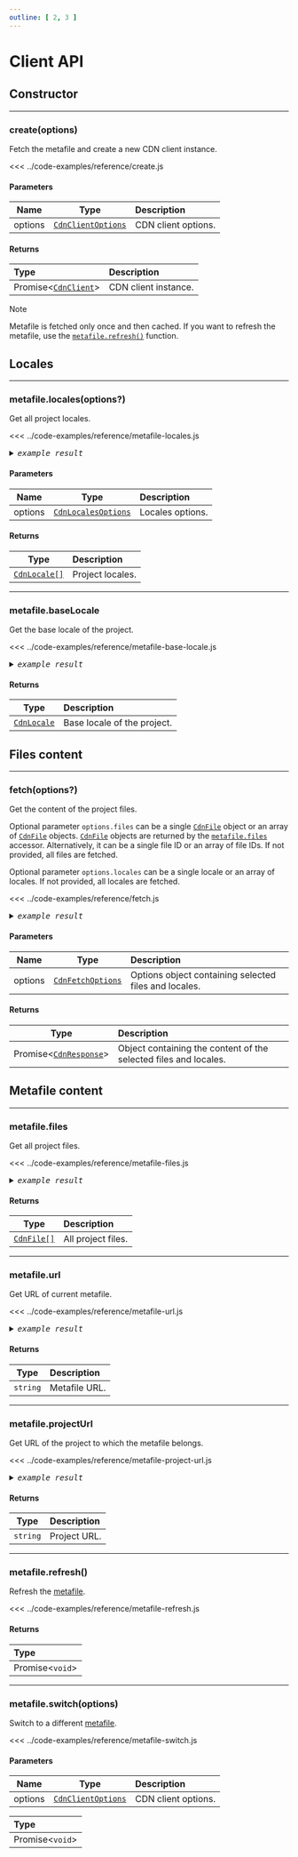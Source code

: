 ```yaml
---
outline: [ 2, 3 ]
---
```


# Client API

## Constructor

---

### create(options) <Badge type="info" text="async function" />

Fetch the metafile and create a new CDN client instance.

<<< ../code-examples/reference/create.js

#### Parameters

| Name    | Type                                            | Description         |
|---------|-------------------------------------------------|:--------------------|
| options | [`CdnClientOptions`](types.md#cdnclientoptions) | CDN client options. |

#### Returns

| Type                                                                                           | Description          |
|:-----------------------------------------------------------------------------------------------|:---------------------|
| Promise<[`CdnClient`](https://github.com/localazy/cdn-client/blob/main/src/cdn/cdn-client.ts)> | CDN client instance. |

> [!NOTE]
> Metafile is fetched only once and then cached. If you want to refresh the metafile, use the [`metafile.refresh()`](#metafile-refresh) function.

## Locales

---

### metafile.locales(options?) <Badge type="info" text="function" />

Get all project locales.

<<< ../code-examples/reference/metafile-locales.js

<details><summary><i><samp>example result</samp></i></summary>

<<< ../code-examples/reference/results/metafile-locales.js
</details>

#### Parameters

| Name                                          | Type                                              | Description      |
|-----------------------------------------------|---------------------------------------------------|:-----------------|
| options <Badge type="info" text="optional" /> | [`CdnLocalesOptions`](types.md#cdnlocalesoptions) | Locales options. |

#### Returns

| Type                                | Description      | 
|-------------------------------------|:-----------------|
| [`CdnLocale[]`](types.md#cdnlocale) | Project locales. |

---

### metafile.baseLocale <Badge type="info" text="accessor" />

Get the base locale of the project.

<<< ../code-examples/reference/metafile-base-locale.js

<details><summary><i><samp>example result</samp></i></summary>

<<< ../code-examples/reference/results/metafile-base-locale.js
</details>

#### Returns

| Type                              | Description                 | 
|-----------------------------------|:----------------------------|
| [`CdnLocale`](types.md#cdnlocale) | Base locale of the project. |

## Files content

---

### fetch(options?) <Badge type="info" text="async function" />

Get the content of the project files.

Optional parameter `options.files` can be a single [`CdnFile`](types.md#cdnfile) object or an array of [`CdnFile`](types.md#cdnfile) objects. [`CdnFile`](types.md#cdnfile) objects
are returned by the [`metafile.files`](#metafile-files) accessor. Alternatively, it can be a single file ID or an array of file IDs. If not provided, all files are fetched.

Optional parameter `options.locales` can be a single locale or an array of locales. If not provided, all locales are fetched.

<<< ../code-examples/reference/fetch.js

<details><summary><i><samp>example result</samp></i></summary>

<<< ../code-examples/reference/results/fetch.js
</details>

#### Parameters

| Name                                          | Type                                          | Description                                           |
|-----------------------------------------------|-----------------------------------------------|:------------------------------------------------------|
| options <Badge type="info" text="optional" /> | [`CdnFetchOptions`](types.md#cdnfetchoptions) | Options object containing selected files and locales. |

#### Returns

| Type                                           | Description                                                      | 
|------------------------------------------------|:-----------------------------------------------------------------|
| Promise<[`CdnResponse`](types.md#cdnresponse)> | Object containing the content of the selected files and locales. |

## Metafile content

---

### metafile.files <Badge type="info" text="accessor" />

Get all project files.

<<< ../code-examples/reference/metafile-files.js

<details><summary><i><samp>example result</samp></i></summary>

<<< ../code-examples/reference/results/metafile-files.js
</details>

#### Returns

| Type                            | Description        | 
|---------------------------------|:-------------------|
| [`CdnFile[]`](types.md#cdnfile) | All project files. |

---

### metafile.url <Badge type="info" text="accessor" />

Get URL of current metafile.

<<< ../code-examples/reference/metafile-url.js

<details><summary><i><samp>example result</samp></i></summary>

<<< ../code-examples/reference/results/metafile-url.js
</details>

#### Returns

| Type     | Description   | 
|----------|:--------------|
| `string` | Metafile URL. |

---

### metafile.projectUrl <Badge type="info" text="accessor" />

Get URL of the project to which the metafile belongs.

<<< ../code-examples/reference/metafile-project-url.js

<details><summary><i><samp>example result</samp></i></summary>

<<< ../code-examples/reference/results/metafile-project-url.js
</details>

#### Returns

| Type     | Description  | 
|----------|:-------------|
| `string` | Project URL. |

---

### metafile.refresh() <Badge type="info" text="async function" />

Refresh the [metafile](../get-started/metafile.md).

<<< ../code-examples/reference/metafile-refresh.js

#### Returns

| Type            |
|:----------------|
| Promise<`void`> |

---

### metafile.switch(options) <Badge type="info" text="async function" />

Switch to a different [metafile](../get-started/metafile.md).

<<< ../code-examples/reference/metafile-switch.js

#### Parameters

| Name                                         | Type                                                            | Description           |
|----------------------------------------------|-----------------------------------------------------------------|:----------------------|
| options                                      | [`CdnClientOptions`](types.md#cdnclientoptions)                 | CDN client options.   |

| Type            |
|:----------------|
| Promise<`void`> |
